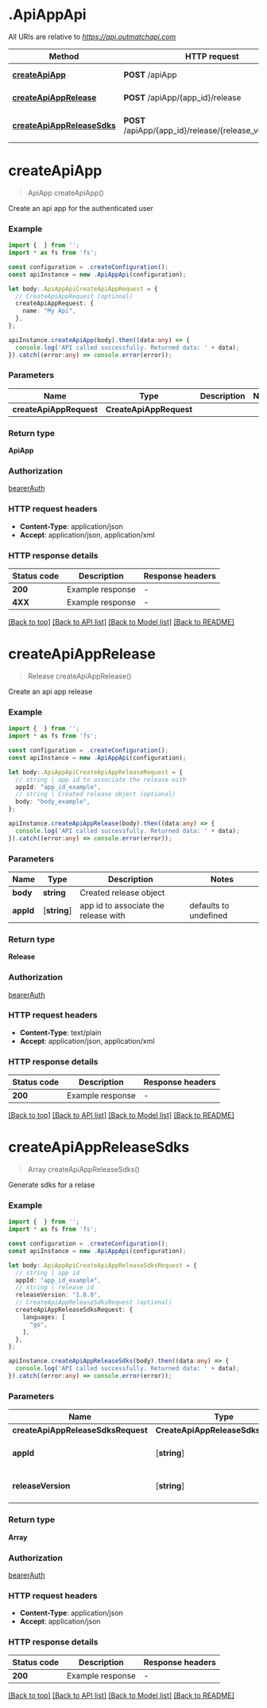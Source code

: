 # .ApiAppApi

All URIs are relative to *https://api.outmatchapi.com*

Method | HTTP request | Description
------------- | ------------- | -------------
[**createApiApp**](ApiAppApi.md#createApiApp) | **POST** /apiApp | Create api app
[**createApiAppRelease**](ApiAppApi.md#createApiAppRelease) | **POST** /apiApp/{app_id}/release | Create api app release
[**createApiAppReleaseSdks**](ApiAppApi.md#createApiAppReleaseSdks) | **POST** /apiApp/{app_id}/release/{release_version}/sdk | Generate sdks for a relase


# **createApiApp**
> ApiApp createApiApp()

Create an api app for the authenticated user

### Example


```typescript
import {  } from '';
import * as fs from 'fs';

const configuration = .createConfiguration();
const apiInstance = new .ApiAppApi(configuration);

let body:.ApiAppApiCreateApiAppRequest = {
  // CreateApiAppRequest (optional)
  createApiAppRequest: {
    name: "My Api",
  },
};

apiInstance.createApiApp(body).then((data:any) => {
  console.log('API called successfully. Returned data: ' + data);
}).catch((error:any) => console.error(error));
```


### Parameters

Name | Type | Description  | Notes
------------- | ------------- | ------------- | -------------
 **createApiAppRequest** | **CreateApiAppRequest**|  |


### Return type

**ApiApp**

### Authorization

[bearerAuth](README.md#bearerAuth)

### HTTP request headers

 - **Content-Type**: application/json
 - **Accept**: application/json, application/xml


### HTTP response details
| Status code | Description | Response headers |
|-------------|-------------|------------------|
**200** | Example response |  -  |
**4XX** | Example response |  -  |

[[Back to top]](#) [[Back to API list]](README.md#documentation-for-api-endpoints) [[Back to Model list]](README.md#documentation-for-models) [[Back to README]](README.md)

# **createApiAppRelease**
> Release createApiAppRelease()

Create an api app release

### Example


```typescript
import {  } from '';
import * as fs from 'fs';

const configuration = .createConfiguration();
const apiInstance = new .ApiAppApi(configuration);

let body:.ApiAppApiCreateApiAppReleaseRequest = {
  // string | app id to associate the release with
  appId: "app_id_example",
  // string | Created release object (optional)
  body: "body_example",
};

apiInstance.createApiAppRelease(body).then((data:any) => {
  console.log('API called successfully. Returned data: ' + data);
}).catch((error:any) => console.error(error));
```


### Parameters

Name | Type | Description  | Notes
------------- | ------------- | ------------- | -------------
 **body** | **string**| Created release object |
 **appId** | [**string**] | app id to associate the release with | defaults to undefined


### Return type

**Release**

### Authorization

[bearerAuth](README.md#bearerAuth)

### HTTP request headers

 - **Content-Type**: text/plain
 - **Accept**: application/json, application/xml


### HTTP response details
| Status code | Description | Response headers |
|-------------|-------------|------------------|
**200** | Example response |  -  |

[[Back to top]](#) [[Back to API list]](README.md#documentation-for-api-endpoints) [[Back to Model list]](README.md#documentation-for-models) [[Back to README]](README.md)

# **createApiAppReleaseSdks**
> Array<Sdk> createApiAppReleaseSdks()

Generate sdks for a relase

### Example


```typescript
import {  } from '';
import * as fs from 'fs';

const configuration = .createConfiguration();
const apiInstance = new .ApiAppApi(configuration);

let body:.ApiAppApiCreateApiAppReleaseSdksRequest = {
  // string | app id
  appId: "app_id_example",
  // string | release id
  releaseVersion: "1.0.0",
  // CreateApiAppReleaseSdksRequest (optional)
  createApiAppReleaseSdksRequest: {
    languages: [
      "go",
    ],
  },
};

apiInstance.createApiAppReleaseSdks(body).then((data:any) => {
  console.log('API called successfully. Returned data: ' + data);
}).catch((error:any) => console.error(error));
```


### Parameters

Name | Type | Description  | Notes
------------- | ------------- | ------------- | -------------
 **createApiAppReleaseSdksRequest** | **CreateApiAppReleaseSdksRequest**|  |
 **appId** | [**string**] | app id | defaults to undefined
 **releaseVersion** | [**string**] | release id | defaults to undefined


### Return type

**Array<Sdk>**

### Authorization

[bearerAuth](README.md#bearerAuth)

### HTTP request headers

 - **Content-Type**: application/json
 - **Accept**: application/json


### HTTP response details
| Status code | Description | Response headers |
|-------------|-------------|------------------|
**200** | Example response |  -  |

[[Back to top]](#) [[Back to API list]](README.md#documentation-for-api-endpoints) [[Back to Model list]](README.md#documentation-for-models) [[Back to README]](README.md)


